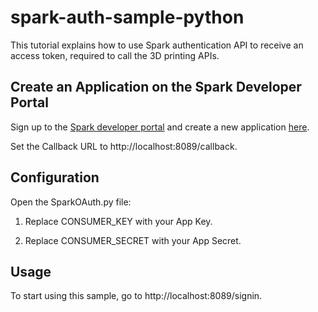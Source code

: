# spark-auth-sample-python

This tutorial explains how to use Spark authentication API to receive an access token, required to call the 3D printing APIs.

## Create an Application on the Spark Developer Portal

Sign up to the [Spark developer portal](https://spark.autodesk.com/developers/) and create a new application [here](https://spark.autodesk.com/developers/getStarted).

Set the Callback URL to http://localhost:8089/callback.

## Configuration

Open the SparkOAuth.py file:

 1. Replace CONSUMER_KEY with your App Key.

 2. Replace CONSUMER_SECRET with your App Secret.

## Usage

To start using this sample, go to http://localhost:8089/signin.
